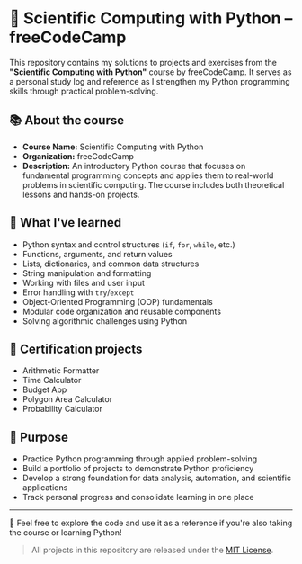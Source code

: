 # 🧪 Scientific Computing with Python – freeCodeCamp

This repository contains my solutions to projects and exercises from the **"Scientific Computing with Python"** course by freeCodeCamp. It serves as a personal study log and reference as I strengthen my Python programming skills through practical problem-solving.

## 📚 About the course

- **Course Name:** Scientific Computing with Python  
- **Organization:** freeCodeCamp  
- **Description:** An introductory Python course that focuses on fundamental programming concepts and applies them to real-world problems in scientific computing. The course includes both theoretical lessons and hands-on projects.

## 🚀 What I've learned

- Python syntax and control structures (`if`, `for`, `while`, etc.)
- Functions, arguments, and return values
- Lists, dictionaries, and common data structures
- String manipulation and formatting
- Working with files and user input
- Error handling with `try`/`except`
- Object-Oriented Programming (OOP) fundamentals
- Modular code organization and reusable components
- Solving algorithmic challenges using Python

## 💼 Certification projects

- Arithmetic Formatter
- Time Calculator
- Budget App
- Polygon Area Calculator
- Probability Calculator

## 🎯 Purpose

- Practice Python programming through applied problem-solving  
- Build a portfolio of projects to demonstrate Python proficiency  
- Develop a strong foundation for data analysis, automation, and scientific applications  
- Track personal progress and consolidate learning in one place

---
📁 Feel free to explore the code and use it as a reference if you're also taking the course or learning Python!
> All projects in this repository are released under the [MIT License](LICENSE).

